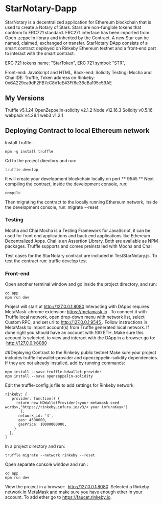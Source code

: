 # StarNotary-Dapp

StarNotary is  a decentralized application for Ethereum blockchain that is used to create a Notary of Stars. Stars are non-fungible tokens that conform to ERC721 standard. ERC271 interface has been imported from Open-zeppelin library and inherited by the Contract. A new Star can be named, claimed, exchanged or transfer.
StarNotary DApp consists of  a smart contract deployed on Rinkeby Ethereum testnet  and a front-end  part to interact with the smart contract.

ERC 721 tokens name:  "StarToken",
ERC 721 symbol: "STR",

Front-end: JavaScript and HTML,
Back-end: Solidity
Testing: Mocha and Chai
IDE: Truffle,
Token address on Rinkeby: 0x6A229ca9dF2FB7cC8d1eE43Ff6e36cBa195c59AE

## My Versions
Truffle v5.1.24
OpenZeppelin-solidity  v2.1.2
Node v12.16.3
Solidity v0.5.16
webpack v4.28.1
web3 v1.2.1

## Deploying Contract to local Ethereum network
Install Truffle .
```
npm -g install truffle
```
Cd to the project directory and run:
```
truffle develop
```
It will create your development blockchain locally on port ** 9545 **
Next compiling the contract, inside the development console, run:
```
compile
```
Then migrating the contract to the locally running Ethereum network, inside the development console, run:
migrate --reset

### Testing
Mocha and Chai
Mocha is a Testing Framework for JavaScript, it can be used for front end applications and back end applications like Ethereum Decentralized Apps. Chai is an Assertion Library. Both are available as NPM packages. Truffle supports and comes preinstalled with Mocha and Chai

Test cases for the StarNotary contract are included in TestStarNotary.js. To test the contract run:
truffle develop test

### Front-end
Open another terminal window and go inside the project directory, and run:
```
cd app
npm run dev
```
Project will start at http://127.0.0.1:8080
Interacting with DApps requires MetaMask chrome extension: https://metamask.io .
To connect it with Truffle local network, open  drop-down menu with network list, select Custom RPC, and set url to http://127.0.0.1:9545 .
Follow instructions in MetaMask to import account(s) from Truffle generated local network. If done right you should have an account with 100 ETH. Make sure this account is selected.
to view and interact with the DApp in a browser go to:  http://127.0.0.1:8080

##Deploying Contract to the Rinkeby public testnet
Make sure your project includes truffle-hdwallet-provider and openzeppelin-solidity dependencies. If they are not already installed, add by running commands:
```
npm install --save truffle-hdwallet-provider
npm install --save openzeppelin-solidity
```

Edit the truffle-config.js file to add settings for Rinkeby network.
```
rinkeby: {
   provider: function() {
     return new HDWalletProvider(<your metamask seed words>,"https://rinkeby.infura.io/v3/< your infuraKey>")
       },
      network_id: '4',
      gas: 4500000,
      gasPrice: 10000000000,
    }
  },
}
```
In a project directory and run:
```
truffle migrate --network rinkeby --reset
```

Open separate console window and run :
```
cd app
npm run dev
```

View the project in a browser:  http://127.0.0.1:8080.
Selected a Rinkeby network in MetaMask and make sure you have enough ether in your account. To add ether go to https://faucet.rinkeby.io.
